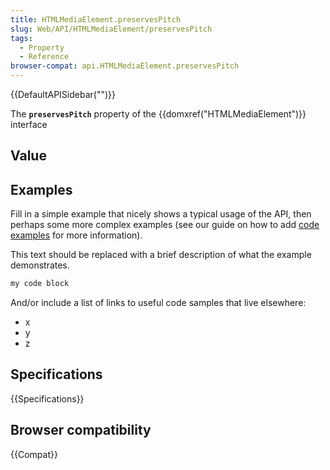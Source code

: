 ```yaml
---
title: HTMLMediaElement.preservesPitch
slug: Web/API/HTMLMediaElement/preservesPitch
tags:
  - Property
  - Reference
browser-compat: api.HTMLMediaElement.preservesPitch
---
```

{{DefaultAPISidebar("")}}

The **`preservesPitch`** property of the {{domxref("HTMLMediaElement")}} interface 

## Value



## Examples

Fill in a simple example that nicely shows a typical usage of the API, then perhaps some more complex examples (see our guide on how to add [code examples](/en-US/docs/MDN/Contribute/Structures/Code_examples) for more information).

This text should be replaced with a brief description of what the example demonstrates.

```js
my code block
```

And/or include a list of links to useful code samples that live elsewhere:

*   x
*   y
*   z

## Specifications

{{Specifications}}

## Browser compatibility

{{Compat}}


